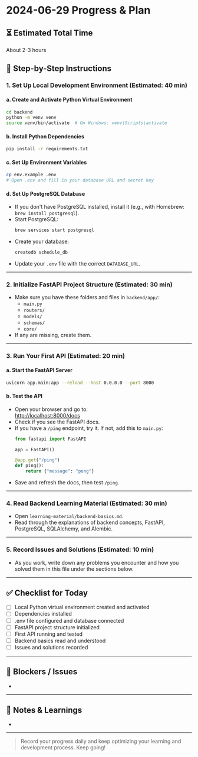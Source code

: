 # 2024-06-29 Progress & Plan

## ⏳ Estimated Total Time
About 2-3 hours

## 📌 Step-by-Step Instructions

### 1. Set Up Local Development Environment (Estimated: 40 min)

#### a. Create and Activate Python Virtual Environment
```bash
cd backend
python -m venv venv
source venv/bin/activate  # On Windows: venv\Scripts\activate
```

#### b. Install Python Dependencies
```bash
pip install -r requirements.txt
```

#### c. Set Up Environment Variables
```bash
cp env.example .env
# Open .env and fill in your database URL and secret key
```

#### d. Set Up PostgreSQL Database
- If you don't have PostgreSQL installed, install it (e.g., with Homebrew: `brew install postgresql`).
- Start PostgreSQL:  
  ```bash
  brew services start postgresql
  ```
- Create your database:
  ```bash
  createdb schedule_db
  ```
- Update your `.env` file with the correct `DATABASE_URL`.

---

### 2. Initialize FastAPI Project Structure (Estimated: 30 min)
- Make sure you have these folders and files in `backend/app/`:
  - `main.py`
  - `routers/`
  - `models/`
  - `schemas/`
  - `core/`
- If any are missing, create them.

---

### 3. Run Your First API (Estimated: 20 min)

#### a. Start the FastAPI Server
```bash
uvicorn app.main:app --reload --host 0.0.0.0 --port 8000
```

#### b. Test the API
- Open your browser and go to:  
  [http://localhost:8000/docs](http://localhost:8000/docs)
- Check if you see the FastAPI docs.
- If you have a `/ping` endpoint, try it. If not, add this to `main.py`:
  ```python
  from fastapi import FastAPI

  app = FastAPI()

  @app.get("/ping")
  def ping():
      return {"message": "pong"}
  ```
- Save and refresh the docs, then test `/ping`.

---

### 4. Read Backend Learning Material (Estimated: 30 min)
- Open `learning-material/backend-basics.md`.
- Read through the explanations of backend concepts, FastAPI, PostgreSQL, SQLAlchemy, and Alembic.

---

### 5. Record Issues and Solutions (Estimated: 10 min)
- As you work, write down any problems you encounter and how you solved them in this file under the sections below.

---

## ✅ Checklist for Today
- [ ] Local Python virtual environment created and activated
- [ ] Dependencies installed
- [ ] .env file configured and database connected
- [ ] FastAPI project structure initialized
- [ ] First API running and tested
- [ ] Backend basics read and understood
- [ ] Issues and solutions recorded

---

## 🚧 Blockers / Issues
- 

---

## 📝 Notes & Learnings
- 

---

> Record your progress daily and keep optimizing your learning and development process. Keep going! 